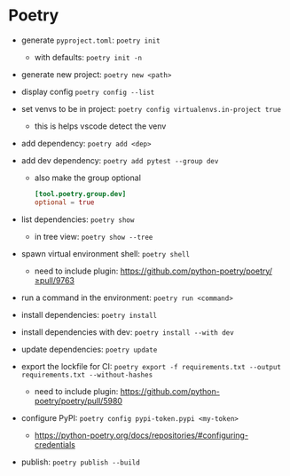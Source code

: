# Poetry

- generate `pyproject.toml`: `poetry init`
  - with defaults: `poetry init -n`
- generate new project: `poetry new <path>`
- display config `poetry config --list`
- set venvs to be in project: `poetry config virtualenvs.in-project true`
  - this is helps vscode detect the venv
- add dependency: `poetry add <dep>`
- add dev dependency: `poetry add pytest --group dev`
  - also make the group optional

    ```toml
    [tool.poetry.group.dev]
    optional = true
    ```

- list dependencies: `poetry show`
  - in tree view: `poetry show --tree`
- spawn virtual environment shell: `poetry shell`
  - need to include plugin: <https://github.com/python-poetry/poetry/≥pull/9763>
- run a command in the environment: `poetry run <command>`
- install dependencies: `poetry install`
- install dependencies with dev: `poetry install --with dev`
- update dependencies: `poetry update`
- export the lockfile for CI: `poetry export -f requirements.txt --output requirements.txt --without-hashes`
  - need to include plugin: <https://github.com/python-poetry/poetry/pull/5980>
- configure PyPI: `poetry config pypi-token.pypi <my-token>`
  - <https://python-poetry.org/docs/repositories/#configuring-credentials>
- publish: `poetry publish --build`
